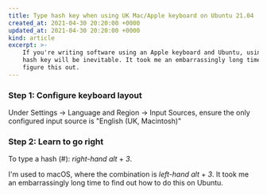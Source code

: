 ```yaml
---
title: Type hash key when using UK Mac/Apple keyboard on Ubuntu 21.04
created_at: 2021-04-30 20:20:00 +0000
updated_at: 2021-04-30 20:20:00 +0000
kind: article
excerpt: >-
    If you're writing software using an Apple keyboard and Ubuntu, using the
    hash key will be inevitable. It took me an embarrassingly long time to
    figure this out.
---
```


### Step 1: Configure keyboard layout
Under Settings -> Language and Region -> Input Sources, ensure the only
configured input source is "English (UK, Macintosh)"

### Step 2: Learn to go right
To type a hash (#): *right-hand alt* + *3*.

I'm used to macOS, where the combination is *left-hand alt* + *3*. It took me
an embarrassingly long time to find out how to do this on Ubuntu.
